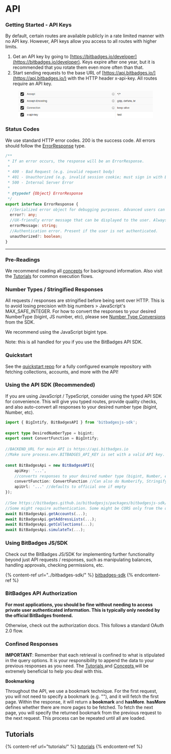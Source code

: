 # API

### Getting Started - API Keys

By default, certain routes are available publicly in a rate limited manner with no API key. However, API keys allow you access to all routes with higher limits.  &#x20;

1. Get an API key by going to [https://bitbadges.io/developer](https://bitbadges.io/developer). Keys expire after one year, but it is recommended that you rotate them even more often than that.
2. Start sending requests to the base URL of [https://api.bitbadges.io/](https://api.bitbadges.io/) with the HTTP header x-api-key. All routes require an API key.

<figure><img src="../../.gitbook/assets/image (16).png" alt=""><figcaption></figcaption></figure>

### Status Codes

We use standard HTTP error codes. 200 is the success code. All errors should follow the [ErrorResponse](https://bitbadges.github.io/bitbadgesjs/packages/bitbadgesjs-sdk/docs/interfaces/ErrorResponse.html) type.

```typescript
/**
 * If an error occurs, the response will be an ErrorResponse.
 *
 * 400 - Bad Request (e.g. invalid request body)
 * 401 - Unauthorized (e.g. invalid session cookie; must sign in with Blockin)
 * 500 - Internal Server Error
 *
 * @typedef {Object} ErrorResponse
 */
export interface ErrorResponse {
  //Serialized error object for debugging purposes. Advanced users can use this to debug issues.
  error?: any;
  //UX-friendly error message that can be displayed to the user. Always present if error.
  errorMessage: string;
  //Authentication error. Present if the user is not authenticated.
  unauthorized?: boolean;
}
```

***

### Pre-Readings

We recommend reading all [concepts](concepts/) for background information. Also visit the [Tutorials](../tutorials/) for common execution flows.

### Number Types / Stringified Responses

All requests / responses are stringified before being sent over HTTP. This is to avoid losing precision with big numbers > JavaScript's MAX\_SAFE\_INTEGER. For how to convert the responses to your desired NumberType (bigint, JS number, etc), please see [Number Type Conversions](../bitbadges-sdk/common-snippets/numbertype-conversions.md) from the SDK.

We recommend using the JavaScript bigint type.

Note: this is all handled for you if you use the BitBadges API SDK.

### Quickstart

See the [quickstart repo](https://github.com/BitBadges/bitbadges-quickstart) for a fully configured example repository with fetching collections, accounts, and more with the API!

### Using the API SDK (Recommended)

If you are using JavaScript / TypeScript, consider using the typed API SDK for convenience. This will give you typed routes, provide quality checks, and also auto-convert all responses to your desired number type (bigint, Number, etc).

```typescript
import { BigIntify, BitBadgesAPI } from 'bitbadgesjs-sdk';

export type DesiredNumberType = bigint;
export const ConvertFunction = BigIntify;

//BACKEND_URL for main API is https://api.bitbadges.io
//Make sure process.env.BITBADGES_API_KEY is set with a valid API key.

const BitBadgesApi = new BitBadgesAPI({
    apiKey: '...',
    //converts responses to your desired number type (bigint, Number, etc)
    convertFunction: ConvertFunction //Can also do Numberify, Stringify, etc
    apiUrl: '...' //defaults to official one if empty
}); 

//See https://bitbadges.github.io/bitbadgesjs/packages/bitbadgesjs-sdk/docs/classes/BitBadgesAPI.html for documentation
//Some might require authentication. Some might be CORS only from the official site.
await BitBadgesApi.getAccounts(...);
await BitBadgesApi.getAddressLists(...);
await BitBadgesApi.getCollections(...);
await BitBadgesApi.simulateTx(...);
```

### Using BitBadges JS/SDK

Check out the BitBadges JS/SDK for implementing further functionality beyond just API requests / responses, such as manipulating balances, handling approvals, checking permissions, etc.

{% content-ref url="../bitbadges-sdk/" %}
[bitbadges-sdk](../bitbadges-sdk/)
{% endcontent-ref %}

### BitBadges API Authorization

**For most applications, you should be fine without needing to access private user authenticated information. This is typically only needed by the official BitBadges frontend.**

Otherwise, check out the authorization docs. This follows a standard OAuth 2.0 flow.&#x20;

### Confined Responses

**IMPORTANT**: Remember that each retrieval is confined to what is stipulated in the query options. It is your responsibility to append the data to your previous responses as you need. The [Tutorials ](tutorials/)and [Concepts ](concepts/)will be extremely beneficial to help you deal with this.

**Bookmarking**

Throughout the API, we use a bookmark technique. For the first request, you will not need to specify a bookmark (e.g. ""), and it will fetch the first page. Within the response, it will return a **bookmark** and **hasMore**. **hasMore** defines whether there are more pages to be fetched. To fetch the next page, you will specify the returned bookmark from the previous request to the next request. This process can be repeated until all are loaded.

## Tutorials

{% content-ref url="tutorials/" %}
[tutorials](tutorials/)
{% endcontent-ref %}
